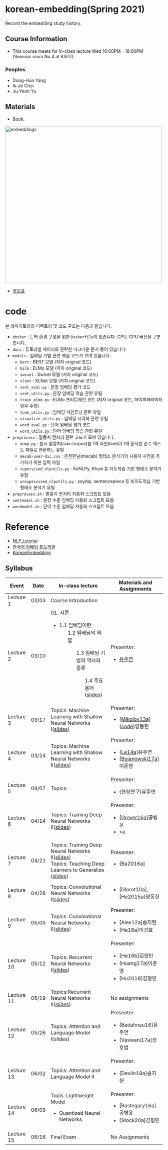# korean-embedding(Spring 2021)
Record the embedding study history.

## Course Information
- This course meets for in-class lecture Wed 16:00PM - 18:00PM (Seminar room No.4 at KISTI).

### Peoples
- Dong-Hun Yang
- Ik-Je Choi
- Ju-Yeon Yu

## Materials
- Book: 

<a href="http://www.yes24.com/Product/Goods/78569687"><img src="https://i.imgur.com/j03ENCc.jpg" width="500px" title="embeddings" /></a>

- [정오표](https://ratsgo.github.io/embedding/notice.html)

# code

본 레파지토리의 디렉토리 및 코드 구조는 다음과 같습니다.

- `docker` : 도커 환경 구성을 위한 `Dockerfile`이 있습니다. CPU, GPU 버전을 구분합니다.
- `docs` : 튜토리얼 페이지와 관련한 마크다운 문서 등이 있습니다.
- `models` : 임베딩 기법 관련 핵심 코드가 모여 있습니다.
  - `bert` : BERT 모델 (저자 original 코드)
  - `bilm` : ELMo 모델 (저자 original 코드)
  - `swivel` : Swivel 모델 (저자 original 코드)
  - `xlnet` : XLNet 모델 (저자 original 코드)
  - `sent_eval.py` : 문장 임베딩 평가 코드
  - `sent_utils.py` : 문장 임베딩 학습 관련 유틸
  - `train_elmo.py` : ELMo 프리트레인 코드 (저자 original 코드, 하이퍼파라미터 일부 수정)
  - `tune_utils.py` : 임베딩 파인튜닝 관련 유틸
  - `visualize_utils.py` : 임베딩 시각화 관련 유틸
  - `word_eval.py` : 단어 임베딩 평가 코드
  - `word_utils.py` : 단어 임베딩 학습 관련 유틸
- `preprocess` : 말뭉치 전처리 관련 코드가 모여 있습니다.
  - `dump.py` : 원시 말뭉치(raw corpus)를 1개 라인(line)이 1개 문서인 순수 텍스트 파일로 변환하는 유틸
  - `mecab-user-dic.csv` : 은전한닢(mecab) 형태소 분석기의 사용자 사전을 추가하기 위한 입력 파일
  - `supervised_nlputils.py` : KoNLPy, Khaiii 등 지도학습 기반 형태소 분석기 유틸
  - `unsupervised_nlputils.py` : soynlp, sentencepiece 등 비지도학습 기반 형태소 분석기 유틸
- `preprocess.sh` : 말뭉치 전처리 자동화 스크립트 모음
- `sentmodel.sh` : 문장 수준 임베딩 자동화 스크립트 모음
- `wordmodel.sh` : 단어 수준 임베딩 자동화 스크립트 모음


# Reference
- [NLP_tutorial](https://github.com/graykode/nlp-tutorial?files=1')
- [한국어 임베딩 튜토리얼](https://ratsgo.github.io/embedding/)
- [KoreanEmbedding](https://github.com/jinmang2/KoreanEmbedding)

## Syllabus
|Event|Date|In-class lecture|Materials and Assignments|
|---------|----|-------------|------------|
|Lecture 1|03/03|Course Introduction|
|Lecture 2|03/10|01. 서론<ul><li>1.1 임베딩이란<ul>1.2 임베딩의 역할<ul>1.3 임베딩 기법의 역사와 종류<ul>1.4 주요 용어(<a href="https://github.com/yujuyeon0511/korean-embedding/files/6315172/korean_embedding_01.pdf">slides)</a>|Presenter:<ul><li><a href="https://github.com/yujuyeon0511/korean-embedding/files/6315172/korean_embedding_01.pdf">유주연 |
|Lecture 3|03/17|Topics: Machine Learning with Shallow Neural Networks I(<a href="http://www.charuaggarwal.net/Chap2slides.pdf">slides)</a>|Presenter:<ul><li><a href="https://github.com/bart7449/lecture2021a/blob/slides/Mikolov2013b_review_ydh.pdf">[Mikolov13a]</a>(<a href="https://github.com/bart7449/lecture2021a/blob/main/skip-gram%20code%20review.ipynb">code</a>)양동헌 |
|Lecture 4|03/24|Topics: Machine Learning with Shallow Neural Networks II(<a href="http://www.charuaggarwal.net/Chap2slides.pdf">slides)</a>|Presenter:<ul><li><a href="https://github.com/bart7449/lecture2021a/blob/slides/Doc2Vec_review_juyeon.pdf">[Le14a]</a>유주연<li><a href="https://github.com/bart7449/lecture2021a/blob/slides/Bojanowski17a_review_ljy.pdf">[Bojanowski17a]</a>이준영|
|Lecture 5|04/07|Topics:|Presenter:<ul><li>[현장연구]유주연|
|Lecture 6|04/14|Topics: Training Deep Neural Networks II(<a href="http://www.charuaggarwal.net/Chap3slides.pdf">slides</a>)|Presenter:<ul><li><a href="https://github.com/bart7449/lecture2021a/blob/slides/node2vec_Byungyun.pdf">[Grover16a]</a>공병윤   <li><a  |
|Lecture 7|04/21|Topics: Training Deep Neural Networks II(<a href="http://www.charuaggarwal.net/Chap3slides.pdf">slides</a>)<br>Topics: Teaching Deep Learners to Generalize (<a href="http://www.charuaggarwal.net/Chap4slides.pdf">slides</a>)|Presenter:<ul><li>[Ba2016a] |
|Lecture 8|04/28|Topics: Convolutional Neural Networks I(<a href="http://www.charuaggarwal.net/Chap8slides.pdf">slides</a>)|<ul><li>[Glorot10a],[He2015a]양동헌 |
|Lecture 9|05/05|Topics: Convolutional Neural Networks II(<a href="http://www.charuaggarwal.net/Chap8slides.pdf">slides</a>)|Presenter:<ul><li>[Alex12a]송지현<li>[He16a]이건호 |
|Lecture 10|05/12|Topics: Recurrent Neural Networks I(<a href="http://www.charuaggarwal.net/Chap7slides.pdf">slides</a>)|Presenter:<ul><li>[He16b]김정민<li>[Huang17a]이준영<li>[Hu2018]김형민 |
|Lecture 11|05/19|Topics:Recurrent Neural Networks II(<a href="http://www.charuaggarwal.net/Chap7slides.pdf">slides</a>)|No assignments | 
|Lecture 12|05/26|Topics: Attention and Language Model I(slides)|Presenter:<ul><li>[Badahnau16]유주연<li>[Vaswani17a]전호범|
|Lecture 13|06/02|Topics: Attention and Language Model II|Presenter:<ul><li>[Devlin19a]송지현 |
|Lecture 14|06/09|Topis: Lightweight Model<ul><li>Quantized Neural Networks|Presenter:<ul><li>[Rastegary16a]공병윤<li>[Stock20a]김형민|
|Lecture 15|06/16|Final Exam|No Assignments | 

